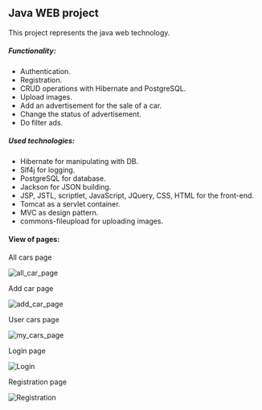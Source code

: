 ## Java WEB project

This project represents the java web technology. 

##### Functionality:
- Authentication.
- Registration.
- CRUD operations with Hibernate and PostgreSQL.
- Upload images.
- Add an advertisement for the sale of a car.
- Change the status of advertisement.
- Do filter ads.

##### Used technologies:

- Hibernate for manipulating with DB.
- Slf4j for logging.
- PostgreSQL for database.
- Jackson for JSON building.
- JSP, JSTL, scriptlet, JavaScript, JQuery, CSS, HTML for the front-end.
- Tomcat as a servlet container.
- MVC as design pattern.
- commons-fileupload for uploading images.

#### View of pages:

All cars page

![all_car_page](https://user-images.githubusercontent.com/32255911/104672447-861a1a80-572b-11eb-84dc-d56ad05b4e45.png)


Add car page

![add_car_page](https://user-images.githubusercontent.com/32255911/104672385-713d8700-572b-11eb-9054-553f477a5575.png)

User cars page 

![my_cars_page](https://user-images.githubusercontent.com/32255911/104672498-a3e77f80-572b-11eb-8e0e-aeed1cb05195.png)

Login page 

![Login](https://user-images.githubusercontent.com/32255911/104672570-bf528a80-572b-11eb-8e22-f4aedcce2236.png)

Registration page

![Registration](https://user-images.githubusercontent.com/32255911/104672558-bbbf0380-572b-11eb-8231-b0a351377ba1.png)
